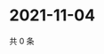 # 2021-11-04

共 0 条

<!-- BEGIN WEIBO -->
<!-- 最后更新时间 Thu Nov 04 2021 13:07:46 GMT+0800 (China Standard Time) -->

<!-- END WEIBO -->
